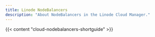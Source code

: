 ```yaml
---
title: Linode NodeBalancers
description: "About NodeBalancers in the Linode Cloud Manager."
---
```


{{< content "cloud-nodebalancers-shortguide" >}}
